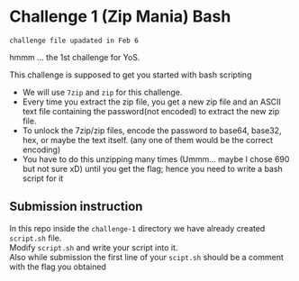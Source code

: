# Challenge 1 (Zip Mania) Bash
```
challenge file upadated in Feb 6
```
hmmm ... the 1st challenge for YoS.

This challenge is supposed to get you started with bash scripting </br>

* We will use `7zip` and `zip` for this challenge.
* Every time you extract the zip file, you get a new zip file and an ASCII text file containing the password(not encoded) to extract the new zip file.
* To unlock the 7zip/zip files, encode the password to base64, base32, hex, or maybe the text itself. (any one of them would be the correct encoding)
* You have to do this unzipping many times (Ummm... maybe I chose 690 but not sure xD) until you get the flag; hence you need to write a bash script for it 

## Submission instruction
In this repo inside the `challenge-1` directory we have already created `script.sh` file. </br>
Modify `script.sh` and write your script into it. </br>
Also while submission the first line of your `scipt.sh` should be a comment with the flag you obtained

